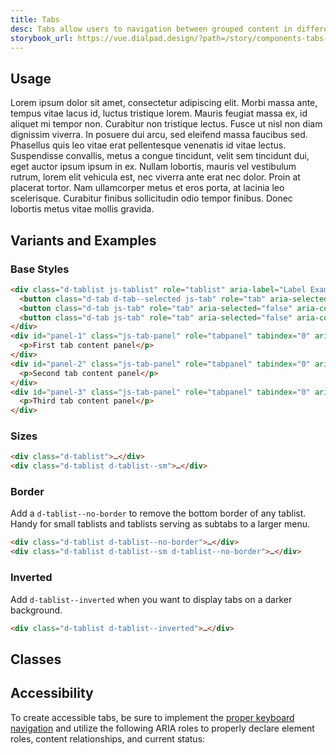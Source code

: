 ```yaml
---
title: Tabs
desc: Tabs allow users to navigation between grouped content in different views while within the same page context.
storybook_url: https://vue.dialpad.design/?path=/story/components-tabs--default
---
```

<code-well-header bgclass="d-bgc-white">
  <example-tabs>
    <template #panel_content="{selected}">
      <div id="base-panel-1" role="tabpanel" tabindex="0" aria-labelledby="base-tab-1" :hidden="selected !== 0">
        <p>First tab content panel</p>
      </div>
      <div v-if="!size" id="base-panel-2" role="tabpanel" tabindex="0" aria-labelledby="base-tab-2" :hidden="selected !== 1">
        <p>Second tab content panel</p>
      </div>
      <div v-if="!size" id="base-panel-3" role="tabpanel" tabindex="0" aria-labelledby="base-tab-3" :hidden="selected !== 2">
        <p>Third tab content panel</p>
      </div>
    </template>
  </example-tabs>
</code-well-header>

## Usage
Lorem ipsum dolor sit amet, consectetur adipiscing elit.
Morbi massa ante, tempus vitae lacus id, luctus tristique lorem.
Mauris feugiat massa ex, id aliquet mi tempor non. Curabitur non tristique lectus.
Fusce ut nisl non diam dignissim viverra.
In posuere dui arcu, sed eleifend massa faucibus sed.
Phasellus quis leo vitae erat pellentesque venenatis id vitae lectus.
Suspendisse convallis, metus a congue tincidunt, velit sem tincidunt dui, eget auctor ipsum ipsum in ex.
Nullam lobortis, mauris vel vestibulum rutrum, lorem elit vehicula est, nec viverra ante erat nec dolor.
Proin at placerat tortor.
Nam ullamcorper metus et eros porta, at lacinia leo scelerisque. Curabitur finibus sollicitudin odio tempor finibus.
Donec lobortis metus vitae mollis gravida.

## Variants and Examples
### Base Styles
<code-well-header bgclass="d-bgc-white">
  <example-tabs>
    <template #panel_content="{selected}">
      <div id="base-panel-1" role="tabpanel" tabindex="0" aria-labelledby="base-tab-1" :hidden="selected !== 0">
        <p>First tab content panel</p>
      </div>
      <div v-if="!size" id="base-panel-2" role="tabpanel" tabindex="0" aria-labelledby="base-tab-2" :hidden="selected !== 1">
        <p>Second tab content panel</p>
      </div>
      <div v-if="!size" id="base-panel-3" role="tabpanel" tabindex="0" aria-labelledby="base-tab-3" :hidden="selected !== 2">
        <p>Third tab content panel</p>
      </div>
    </template>
  </example-tabs>
</code-well-header>
    
```html
<div class="d-tablist js-tablist" role="tablist" aria-label="Label Example Group">
  <button class="d-tab d-tab--selected js-tab" role="tab" aria-selected="true" aria-controls="panel-1" id="tab-1" tabindex="0">First tab</button>
  <button class="d-tab js-tab" role="tab" aria-selected="false" aria-controls="panel-2" id="tab-2" tabindex="-1">Second tab</button>
  <button class="d-tab js-tab" role="tab" aria-selected="false" aria-controls="panel-3" id="tab-3" tabindex="-1">Third tab</button>
</div>
<div id="panel-1" class="js-tab-panel" role="tabpanel" tabindex="0" aria-labelledby="tab-1">
  <p>First tab content panel</p>
</div>
<div id="panel-2" class="js-tab-panel" role="tabpanel" tabindex="0" aria-labelledby="tab-2" hidden>
  <p>Second tab content panel</p>
</div>
<div id="panel-3" class="js-tab-panel" role="tabpanel" tabindex="0" aria-labelledby="tab-3" hidden>
  <p>Third tab content panel</p>
</div>
```

### Sizes
<code-well-header bgclass="d-bgc-white">
  <example-tabs />
  <example-tabs size="small" />
</code-well-header>
    
```html
<div class="d-tablist">…</div>
<div class="d-tablist d-tablist--sm">…</div>
```

### Border
Add a `d-tablist--no-border` to remove the bottom border of any tablist. Handy for small tablists and tablists serving as subtabs to a larger menu.

<code-well-header bgclass="d-bgc-white">
  <example-tabs borderless />
  <example-tabs size="small" borderless />
</code-well-header>
 
```html
<div class="d-tablist d-tablist--no-border">…</div>
<div class="d-tablist d-tablist--sm d-tablist--no-border">…</div>
```

### Inverted
Add `d-tablist--inverted` when you want to display tabs on a darker background.

<code-well-header bgclass="d-bgc-black-800">
  <example-tabs inverted>
    <template #panel_content="{selected}">
      <div id="inverted-panel-1" role="tabpanel" tabindex="0" aria-labelledby="inverted-tab-1" :hidden="selected !== 0">
        <p class="d-fc-white">First tab content panel</p>
      </div>
      <div v-if="!size" id="inverted-panel-2" role="tabpanel" tabindex="0" aria-labelledby="inverted-tab-2" :hidden="selected !== 1">
        <p class="d-fc-white">Second tab content panel</p>
      </div>
      <div v-if="!size" id="inverted-panel-3" role="tabpanel" tabindex="0" aria-labelledby="inverted-tab-3" :hidden="selected !== 2">
        <p class="d-fc-white">Third tab content panel</p>
      </div>
    </template>
  </example-tabs>
</code-well-header>
    
```html
<div class="d-tablist d-tablist--inverted">…</div>
```

## Classes
<component-class-table component-name="tabs" />

## Accessibility
To create accessible tabs, be sure to implement the <a href="https://www.w3.org/TR/wai-aria-practices-1.1/examples/tabs/tabs-2/tabs.html" target="_blank">proper keyboard navigation</a> and utilize the following ARIA roles to properly declare element roles, content relationships, and current status:

<component-accessible-table component-name="tabs" />

<script setup>
  import ExampleTabs from "@exampleComponents/ExampleTabs.vue"; 
</script>
